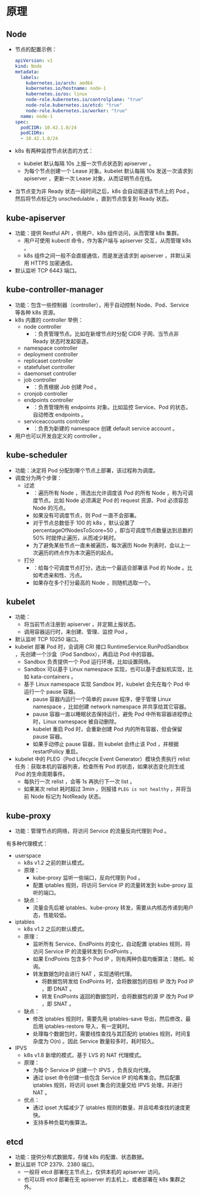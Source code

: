 # 原理

## Node

- 节点的配置示例：
  ```yml
  apiVersion: v1
  kind: Node
  metadata:
    labels:
      kubernetes.io/arch: amd64
      kubernetes.io/hostname: node-1
      kubernetes.io/os: linux
      node-role.kubernetes.io/controlplane: "true"
      node-role.kubernetes.io/etcd: "true"
      node-role.kubernetes.io/worker: "true"
    name: node-1
  spec:
    podCIDR: 10.42.1.0/24
    podCIDRs:
    - 10.42.1.0/24
  ```

- k8s 有两种监控节点状态的方式：
  - kubelet 默认每隔 10s 上报一次节点状态到 apiserver 。
  - 为每个节点创建一个 Lease 对象。kubelet 默认每隔 10s 发送一次请求到 apiserver ，更新一次 Lease 对象，从而证明节点在线。
- 当节点变为非 Ready 状态一段时间之后，k8s 会自动驱逐该节点上的 Pod 。然后将节点标记为 unschedulable ，直到节点恢复到 Ready 状态。

## kube-apiserver

- 功能：提供 Restful API ，供用户、k8s 组件访问，从而管理 k8s 集群。
  - 用户可使用 kubectl 命令，作为客户端与 apiserver 交互，从而管理 k8s 。
  - k8s 组件之间一般不会直接通信，而是发送请求到 apiserver ，并默认采用 HTTPS 加密通信。
- 默认监听 TCP 6443 端口。

## kube-controller-manager

- 功能：包含一些控制器（controller），用于自动控制 Node、Pod、Service 等各种 k8s 资源。
- k8s 内置的 controller 举例：
  - node controller
    - ：负责管理节点。比如在新增节点时分配 CIDR 子网、当节点非 Ready 状态时发起驱逐。
  - namespace controller
  - deployment controller
  - replicaset controller
  - statefulset controller
  - daemonset controller
  - job controller
    - ：负责根据 Job 创建 Pod 。
  - cronjob controller
  - endpoints controller
    - ：负责管理所有 endpoints 对象。比如监控 Service、Pod 的状态，自动修改 endpoints 。
  - serviceaccounts controller
    - ：负责为新建的 namespace 创建 default service account 。
- 用户也可以开发自定义的 controller 。

## kube-scheduler

- 功能：决定将 Pod 分配到哪个节点上部署，该过程称为调度。
- 调度分为两个步骤：
  - 过滤
    - ：遍历所有 Node ，筛选出允许调度该 Pod 的所有 Node ，称为可调度节点。比如 Node 必须满足 Pod 的 request 资源、Pod 必须容忍 Node 的污点。
    - 如果没有可调度节点，则 Pod 一直不会部署。
    - 对于节点总数低于 100 的 k8s ，默认设置了 percentageOfNodesToScore=50 ，即当可调度节点数量达到总数的 50% 时就停止遍历，从而减少耗时。
    - 为了避免某些节点一直未被遍历，每次遍历 Node 列表时，会以上一次遍历的终点作为本次遍历的起点。
  - 打分
    - ：给每个可调度节点打分，选出一个最适合部署该 Pod 的 Node 。比如考虑亲和性、污点。
    - 如果存在多个打分最高的 Node ，则随机选取一个。

## kubelet

- 功能：
  - 将当前节点注册到 apiserver ，并定期上报状态。
  - 调用容器运行时，来创建、管理、监控 Pod 。
- 默认监听 TCP 10250 端口。
- kubelet 部署 Pod 时，会调用 CRI 接口 RuntimeService.RunPodSandbox ，先创建一个沙盒（Pod Sandbox），再启动 Pod 中的容器。
  - Sandbox 负责提供一个 Pod 运行环境，比如设置网络。
  - Sandbox 可以基于 Linux namespace 实现，也可以基于虚拟机实现，比如 kata-containers 。
  - 基于 Linux namespace 实现 Sandbox 时，kubelet 会先在每个 Pod 中运行一个 pause 容器。
    - pause 容器内运行一个简单的 pause 程序，便于管理 Linux namespace ，比如创建 network namespace 并共享给其它容器。
    - pause 容器一直以睡眠状态保持运行，避免 Pod 中所有容器进程停止时，Linux namespace 被自动删除。
    - kubelet 重启 Pod 时，会重新创建 Pod 内的所有容器，但会保留 pause 容器。
    - 如果手动停止 pause 容器，则 kubelet 会终止该 Pod ，并根据 restartPolicy 重启。
- kubelet 中的 PLEG（Pod Lifecycle Event Generator）模块负责执行 relist 任务：获取本机的容器列表，检查所有 Pod 的状态，如果状态变化则生成 Pod 的生命周期事件。
  - 每执行一次 relist ，会等 1s 再执行下一次 list 。
  - 如果某次 relist 耗时超过 3min ，则报错 `PLEG is not healthy` ，并将当前 Node 标记为 NotReady 状态。

## kube-proxy

- 功能：管理节点的网络，将访问 Service 的流量反向代理到 Pod 。

有多种代理模式：
- userspace
  - k8s v1.2 之前的默认模式。
  - 原理：
    - kube-proxy 监听一些端口，反向代理到 Pod 。
    - 配置 iptables 规则，将访问 Service IP 的流量转发到 kube-proxy 监听的端口。
  - 缺点：
    - 流量会先后被 iptables、kube-proxy 转发，需要从内核态传递到用户态，性能较低。
- iptables
  - k8s v1.2 之后的默认模式。
  - 原理：
    - 监听所有 Service、EndPoints 的变化，自动配置 iptables 规则，将访问 Service IP 的流量转发到 EndPoints 。
    - 如果 EndPoints 包含多个 Pod IP ，则有两种负载均衡算法：随机、轮询。
    - 转发数据包时会进行 NAT ，实现透明代理。
      - 将数据包转发给 EndPoints 时，会将数据包的目标 IP 改为 Pod IP ，即 DNAT 。
      - 转发 EndPoints 返回的数据包时，会将数据包的源 IP 改为 Pod IP ，即 SNAT 。
  - 缺点：
    - 修改 iptables 规则时，需要先用 iptables-save 导出，然后修改，最后用 iptables-restore 导入，有一定耗时。
    - 处理每个数据包时，需要线性查找与其匹配的 iptables 规则，时间复杂度为 O(n) 。因此 Service 数量较多时，耗时较久。
- IPVS
  - k8s v1.8 新增的模式，基于 LVS 的 NAT 代理模式。
  - 原理：
    - 为每个 Service IP 创建一个 IPVS ，负责反向代理。
    - 通过 ipset 命令创建一些包含 Service IP 的哈希集合。然后配置 iptables 规则，将访问 ipset 集合的流量交给 IPVS 处理，并进行 NAT 。
  - 优点：
    - 通过 ipset 大幅减少了 iptables 规则的数量，并且哈希查找的速度更快。
    - 支持多种负载均衡算法。

## etcd

- 功能：提供分布式数据库，存储 k8s 的配置、状态数据。
- 默认监听 TCP 2379、2380 端口。
  - 一般将 etcd 部署在主节点上，仅供本机的 apiserver 访问。
  - 也可以将 etcd 部署在无 apiserver 的主机上，或者部署在 k8s 集群之外。

